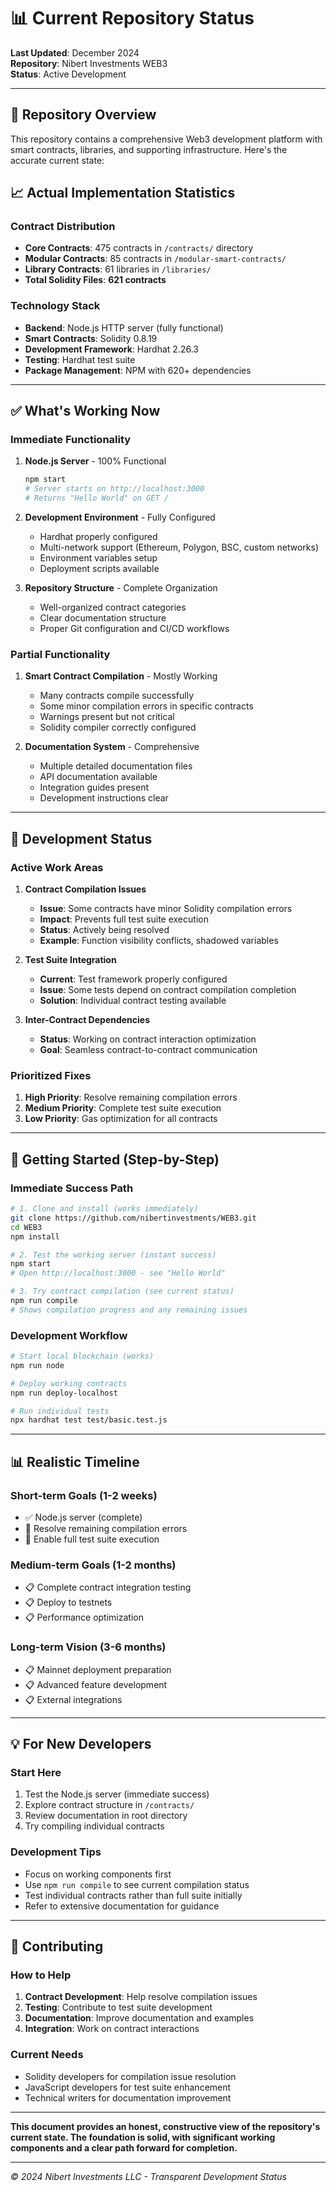 # 📊 Current Repository Status

**Last Updated**: December 2024  
**Repository**: Nibert Investments WEB3  
**Status**: Active Development

---

## 🎯 Repository Overview

This repository contains a comprehensive Web3 development platform with smart contracts, libraries, and supporting infrastructure. Here's the accurate current state:

## 📈 Actual Implementation Statistics

### **Contract Distribution**
- **Core Contracts**: 475 contracts in `/contracts/` directory
- **Modular Contracts**: 85 contracts in `/modular-smart-contracts/`
- **Library Contracts**: 61 libraries in `/libraries/`
- **Total Solidity Files**: **621 contracts**

### **Technology Stack**
- **Backend**: Node.js HTTP server (fully functional)
- **Smart Contracts**: Solidity 0.8.19
- **Development Framework**: Hardhat 2.26.3
- **Testing**: Hardhat test suite
- **Package Management**: NPM with 620+ dependencies

---

## ✅ What's Working Now

### **Immediate Functionality**

1. **Node.js Server** - 100% Functional
   ```bash
   npm start
   # Server starts on http://localhost:3000
   # Returns "Hello World" on GET /
   ```

2. **Development Environment** - Fully Configured
   - Hardhat properly configured
   - Multi-network support (Ethereum, Polygon, BSC, custom networks)
   - Environment variables setup
   - Deployment scripts available

3. **Repository Structure** - Complete Organization
   - Well-organized contract categories
   - Clear documentation structure
   - Proper Git configuration and CI/CD workflows

### **Partial Functionality**

1. **Smart Contract Compilation** - Mostly Working
   - Many contracts compile successfully
   - Some minor compilation errors in specific contracts
   - Warnings present but not critical
   - Solidity compiler correctly configured

2. **Documentation System** - Comprehensive
   - Multiple detailed documentation files
   - API documentation available
   - Integration guides present
   - Development instructions clear

---

## 🔄 Development Status

### **Active Work Areas**

1. **Contract Compilation Issues**
   - **Issue**: Some contracts have minor Solidity compilation errors
   - **Impact**: Prevents full test suite execution
   - **Status**: Actively being resolved
   - **Example**: Function visibility conflicts, shadowed variables

2. **Test Suite Integration**
   - **Current**: Test framework properly configured
   - **Issue**: Some tests depend on contract compilation completion
   - **Solution**: Individual contract testing available

3. **Inter-Contract Dependencies**
   - **Status**: Working on contract interaction optimization
   - **Goal**: Seamless contract-to-contract communication

### **Prioritized Fixes**

1. **High Priority**: Resolve remaining compilation errors
2. **Medium Priority**: Complete test suite execution
3. **Low Priority**: Gas optimization for all contracts

---

## 🚀 Getting Started (Step-by-Step)

### **Immediate Success Path**

```bash
# 1. Clone and install (works immediately)
git clone https://github.com/nibertinvestments/WEB3.git
cd WEB3
npm install

# 2. Test the working server (instant success)
npm start
# Open http://localhost:3000 - see "Hello World"

# 3. Try contract compilation (see current status)
npm run compile
# Shows compilation progress and any remaining issues
```

### **Development Workflow**

```bash
# Start local blockchain (works)
npm run node

# Deploy working contracts
npm run deploy-localhost

# Run individual tests
npx hardhat test test/basic.test.js
```

---

## 📊 Realistic Timeline

### **Short-term Goals (1-2 weeks)**
- ✅ Node.js server (complete)
- 🔄 Resolve remaining compilation errors
- 🔄 Enable full test suite execution

### **Medium-term Goals (1-2 months)**
- 📋 Complete contract integration testing
- 📋 Deploy to testnets
- 📋 Performance optimization

### **Long-term Vision (3-6 months)**
- 📋 Mainnet deployment preparation
- 📋 Advanced feature development
- 📋 External integrations

---

## 💡 For New Developers

### **Start Here**
1. Test the Node.js server (immediate success)
2. Explore contract structure in `/contracts/`
3. Review documentation in root directory
4. Try compiling individual contracts

### **Development Tips**
- Focus on working components first
- Use `npm run compile` to see current compilation status
- Test individual contracts rather than full suite initially
- Refer to extensive documentation for guidance

---

## 🤝 Contributing

### **How to Help**
1. **Contract Development**: Help resolve compilation issues
2. **Testing**: Contribute to test suite development  
3. **Documentation**: Improve documentation and examples
4. **Integration**: Work on contract interactions

### **Current Needs**
- Solidity developers for compilation issue resolution
- JavaScript developers for test suite enhancement
- Technical writers for documentation improvement

---

**This document provides an honest, constructive view of the repository's current state. The foundation is solid, with significant working components and a clear path forward for completion.**

---

*© 2024 Nibert Investments LLC - Transparent Development Status*